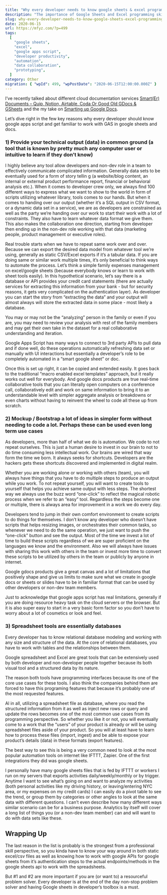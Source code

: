 ```yaml
---
title: "Why every developer needs to know google sheets & excel programming"
description: "The importance of Google Sheets and Excel programming skills for developers is highlighted, emphasizing how Google Apps Script can facilitate data sharing with non-technical colleagues and enable rapid prototyping of ideas."
slug: why-every-developer-needs-to-know-google-sheets-excel-programming
date: 2020-06-15
url: https://mfyz.com/?p=499
tags:
  [
    "google sheets",
    "excel",
    "google apps script",
    "developer productivity",
    "automation",
    "data collaboration",
    "prototyping",
  ]
category: Other
migration: { "wpId": 499, "wpPostDate": "2020-06-15T12:00:00.000Z" }
---
```


I’ve recently talked about different cloud documentation services [Smart(Er) Documents – Quip, Notion, Airtable, Coda Or Good Old GDocs & GSheets](/smarter-documents-quip-notion-airtable-coda-or-good-old-gdocsgsheets/) and the my take on [Smarting up Google Docs](/smarting-up-google-docs-and-sheets/).

Let’s dive right in the few key reasons why every developer should know google apps script and get familiar to work with GAS in google sheets and docs.

### 1) Provide your technical output (data) in common ground (a tool that is known by pretty much any computer user or intuitive to learn if they don’t know)

I highly believe any tool allow developers and non-dev role in a team to effectively communicate complicated information. Generally data sets to be eventually used for a form of story tellin g (a website/blog content, an internal or external product performance report, financial or behavioral analysis etc.). When it comes to developer crew only, we always find 100 different ways to express what we want to show to the world in form of scripts utilizing whatever library, tools comes to our hands. But when it comes to handing over our output (whether it’s a SQL output in CSV format, or a dynamic data set in a service), we are as developers are constrained as well as the party we’re handing over our work to start their work with a lot of constraints. They also have to learn whatever data format we give them. This also makes the collaboration one direction, starting from developer then ending up in the non-dev role working with that data (marketing people, product management or executive roles).

Real trouble starts when we have to repeat same work over and over. Because we can export the desired data model from whatever tool we’re using, generally as static CSV/Excel exports if it’s a tabular data. If you are doing same or similar work multiple times, it’s only beneficial to think ways to automate the process. Let’s think a simple family expenses management on excel/google sheets (because everybody knows or learn to work with sheet tools easily). In this hypothetical scenario, let’s say there is a database or API provides your credit card statements (there are actually services for extracting this information from your bank - but for security reasons, it gets very complicated on the authentication layer). As developer you can start the story from “extracting the data” and your output will almost always will store the extracted data in some place - most likely a database. 

You may or may not be the “analyzing” person in the family or even if you are, you may need to review your analysis with rest of the family members and may get their own take in the dataset for a real collaborative understanding and iteration. 

Google Apps Script has many ways to connect to 3rd party APIs to pull data and if done well, do these operations automatically refreshing data set or manually with UI interactions but essentially a developer’s role to be completely automated in a “smart google sheet” or doc.

Once this is set up right, it can be copied and extended easily. It goes back to the traditional “macro enabled excel templates” approach, but it really works out well for everybody. And google docs products are true real-time collaborative tools that you can literally open computers on a conference call, collaboratively edit and work on same information to bring it to an understandable level with simpler aggregate analysis or breakdowns or even charts without having to reinvent the wheel to code all these up from scratch.

### 2) Mockup / Bootstrap a lot of ideas in simpler form without needing to code a lot. Perhaps these can be used even long term use cases

As developers, more than half of what we do is automation. We code to not repeat ourselves. This is just a human desire to invest in our brain to not to do time consuming less intellectual work. Our brains are wired that way form the time we born. It always seeks for shortcuts. Developers are the hackers gets these shortcuts discovered and implemented in digital realm.

Whether you are working alone or working with others (team), you will always have things that you have to do multiple steps to produce an output while you work. To not repeat yourself, you will want to create tools to yourself that helps you achieve same output with less steps. The shortest way we always use the buzz word “one-click” to reflect the magical robotic process when we refer to an “easy” tool. Regardless the steps become one or multiple, there is always area for improvement in a work we do every day.

Developers tend to jump in their own comfort environment to create scripts to do things for themselves. I don’t know any developer who doesn’t have scripts that helps resizing images, or orchestrates their common tasks, so whenever we need to do the same operation, we just want to push the “one-click” button and see the output. Most of the time we invest a lot of time to build these scripts regardless of we are super proficient on the languages we know and the environment. Also we will always have issues with sharing this work with others in the team or invest more time to convert these scripts to be utilized by others in the team or publicly by anyone in internet.

Google gdocs products give a great canvas and a lot of limitations that positively shape and give us limits to make sure what we create in google docs or sheets or slides have to be in familiar format that can be used by other developers or non-dev team members.

Just to acknowledge that google apps script has real limitations, generally if you are doing resource heavy task on the cloud servers or the browser. But it is also super easy to start in a very basic form factor so you don’t have to worry about a lot of cosmetics or look and feel.

### 3) Spreadsheet tools are essentially databases

Every developer has to know relational database modeling and working with any size and structure of the data. At the core of relational databases, you have to work with tables and the relationships between them. 

Google spreadsheet and Excel are great tools that can be extensively used by both developer and non-developer people together because its both visual tool and a structured data by its nature.

The reason both tools have programming interfaces because its one of the core use cases for these tools. I also think the companies behind them are forced to have this programing features that because it’s probably one of the most requested features.

Al in all, utilizing a spreadsheet file as database, where you read the structured information from it as well as inject new rows or query and update the rows becomes one of the most common use cases from its programming perspective. So whether you like it or not, you will eventually come to a work that the “users” of your product is already or will be using spreadsheet files aside of your product. So you will at least have to learn how to process these files (import, ingest) and be able to expose your product’s details (data) in these formats (export features).

The best way to see this is being a very common need to look at the most popular automation tools on internet like IFTTT, Zapier. One of the first integrations they did was google sheets.

I personally have many google sheets files that is fed by IFTTT or workers I run on my servers that exports activities daily/weekly/monthly or by trigger. Anytime I want to see what’s going on and want to analyze my activities (both personal activities like my driving history, or leaving/entering NYC area, or my expenses on my credit cards) I can easily do a pivot table to see the trend, or group them by categories or other angles to look at the same data with different questions. I can’t even describe how many different ways similar scenario can be for a business purpose. Analytics by itself will cover a long list of things you (or a non-dev team member) can and will want to do with data sets like these.

## Wrapping Up

The last reason in the list is probably is the strongest from a professional skill perspective, so you kinda have to know your way around in both static excel/csv files as well as knowing how to work with google APIs for google sheets from it’s authentication steps to the actual endpoints/methods in the google sheets api to work with the spreadsheets.

But #1 and #2 are more important if you are (or want to) a resourceful problem solver. Every developer is at the end of the day non-stop problem solver and having Google sheets in developer’s toolbox is a must.
